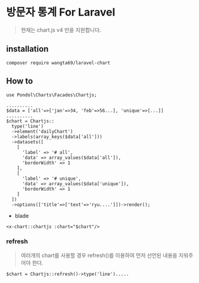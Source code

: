 # 방문자 통계 For Laravel

> 현재는 chart.js v4 만을 지원합니다.  <br>
## installation
```
composer require wangta69/laravel-chart
```

## How to
```
use Pondol\Charts\Facades\Chartjs;

..........
$data = ['all'=>['jan'=>34, 'feb'=>56...], 'unique'=>[...]]
..........
$chart = Chartjs::
  type('line')
  ->element('dailyChart')
  ->labels(array_keys($data['all']))
  ->datasets([
    [
      'label' => '# all',
      'data' => array_values($data['all']),
      'borderWidth' => 1
    ],
    [
      'label' => '# unique',
      'data' => array_values($data['unique']),
      'borderWidth' => 1
    ]
  ])
  ->options(['title'=>['text'=>'ryu....']])->render();
```
- blade
```
<x-chart::chartjs :chart="$chart"/>
```

### refresh
> 여러개의 chart를 사용할 경우 refresh()를 이용하여 먼저 선언된 내용을 지워주어야 한다.
```
$chart = Chartjs::refresh()->type('line').....
```

